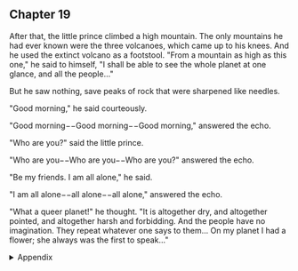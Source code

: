## Chapter 19


After that, the little prince climbed a high mountain. The only mountains he had ever known were the three volcanoes, which came up to his knees. And he used the extinct volcano as a footstool. "From a mountain as high as this one," he said to himself, "I shall be able to see the whole planet at one glance, and all the people..."

But he saw nothing, save peaks of rock that were sharpened like needles.

"Good morning," he said courteously.

"Good morning−−Good morning−−Good morning," answered the echo.

"Who are you?" said the little prince.

"Who are you−−Who are you−−Who are you?" answered the echo.

"Be my friends. I am all alone," he said.

"I am all alone−−all alone−−all alone," answered the echo.

"What a queer planet!" he thought. "It is altogether dry, and altogether pointed, and altogether harsh and forbidding. And the people have no imagination. They repeat whatever one says to them... On my planet I had a flower; she always was the first to speak..."



<details>
<summary>Appendix</summary>

<p>之后，小王子爬上了一座山。</p>

<p>小王子自己星球上的火山都很小，站在山上，能够看到整个星球。</p>

<p>但是站在地球的山上，小王子什么都看不到。</p>

<p>早上好！小王子喊。</p>

<p>早上好～早上好～早上好～</p>

<p>你是谁？小王子问。</p>

<p>你是谁～你是谁～你是谁～</p>

<p>和我做朋友吧，我很孤独。小王子继续说。</p>

<p>和我做朋友吧，我很孤独～朋友吧，我很孤独～很孤独～</p>

<p>多么奇怪的星球啊！小王子想，到处都是干燥的土地，到处都荒无人烟。而且这里的人们没有想象力，只会重复别人的话……</p>

</details>